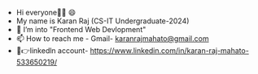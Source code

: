- Hi everyone👋👋 😄
- My name is Karan Raj (CS-IT Undergraduate-2024)
- 🏹 I’m into "Frontend Web Devlopment"
- 📫 How to reach me - Gmail- karanrajmahato@gmail.com
- 🤝👉linkedln account- https://www.linkedin.com/in/karan-raj-mahato-533650219/
